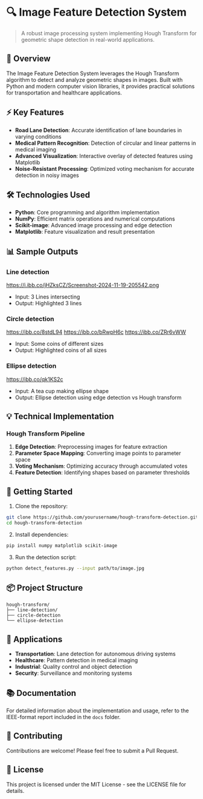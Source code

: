 # 🔍 Image Feature Detection System
> A robust image processing system implementing Hough Transform for geometric shape detection in real-world applications.

## 🌟 Overview
The Image Feature Detection System leverages the Hough Transform algorithm to detect and analyze geometric shapes in images. Built with Python and modern computer vision libraries, it provides practical solutions for transportation and healthcare applications.

## ⚡ Key Features
- **Road Lane Detection**: Accurate identification of lane boundaries in varying conditions
- **Medical Pattern Recognition**: Detection of circular and linear patterns in medical imaging
- **Advanced Visualization**: Interactive overlay of detected features using Matplotlib
- **Noise-Resistant Processing**: Optimized voting mechanism for accurate detection in noisy images

## 🛠️ Technologies Used
- **Python**: Core programming and algorithm implementation
- **NumPy**: Efficient matrix operations and numerical computations
- **Scikit-image**: Advanced image processing and edge detection
- **Matplotlib**: Feature visualization and result presentation

## 📊 Sample Outputs
### Line detection
https://i.ibb.co/jHZksCZ/Screenshot-2024-11-19-205542.png
- Input: 3 Lines intersecting
- Output: Highlighted 3 lines

### Circle detection
https://ibb.co/8stdL94
https://ibb.co/bRwpH6c
https://ibb.co/ZRr6vWW

- Input: Some coins of different sizes
- Output: Highlighted coins of all sizes

### Ellipse detection
https://ibb.co/qk1KS2c
- Input: A tea cup making ellipse shape
- Output: Ellipse detection using edge detection vs Hough transform

## 💡 Technical Implementation
### Hough Transform Pipeline
1. **Edge Detection**: Preprocessing images for feature extraction
2. **Parameter Space Mapping**: Converting image points to parameter space
3. **Voting Mechanism**: Optimizing accuracy through accumulated votes
4. **Feature Detection**: Identifying shapes based on parameter thresholds

## 🚀 Getting Started
1. Clone the repository:
```bash
git clone https://github.com/yourusername/hough-transform-detection.git
cd hough-transform-detection
```

2. Install dependencies:
```bash
pip install numpy matplotlib scikit-image
```

3. Run the detection script:
```bash
python detect_features.py --input path/to/image.jpg
```

## 📦 Project Structure
```
hough-transform/
├── line-detection/
├── circle-detection
└── ellipse-detection
```

## 🎯 Applications
- **Transportation**: Lane detection for autonomous driving systems
- **Healthcare**: Pattern detection in medical imaging
- **Industrial**: Quality control and object detection
- **Security**: Surveillance and monitoring systems

## 📚 Documentation
For detailed information about the implementation and usage, refer to the IEEE-format report included in the `docs` folder.

## 🤝 Contributing
Contributions are welcome! Please feel free to submit a Pull Request.

## 📄 License
This project is licensed under the MIT License - see the LICENSE file for details.
